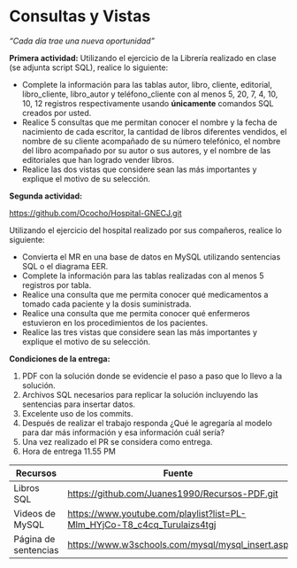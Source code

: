 # Consultas y Vistas

*“Cada día trae una nueva oportunidad”*

**Primera actividad:**
Utilizando el ejercicio de la Librería realizado en clase (se adjunta script SQL), realice lo siguiente:

- Complete la información para las tablas autor, libro, cliente, editorial, libro_cliente, libro_autor y 
teléfono_cliente con al menos 5, 20, 7, 4, 10, 10, 12 registros respectivamente usando **únicamente** comandos SQL 
creados por usted.
- Realice 5 consultas que me permitan conocer el nombre y la fecha de nacimiento de cada escritor, la cantidad de libros
diferentes vendidos, el nombre de su cliente acompañado de su número telefónico, el nombre del libro acompañado por su 
autor o sus autores, y el nombre de las editoriales que han logrado vender libros.
- Realice las dos vistas que considere sean las más importantes y explique el motivo de su selección.

**Segunda actividad:**

https://github.com/Ococho/Hospital-GNECJ.git

Utilizando el ejercicio del hospital realizado por sus compañeros, realice lo siguiente:

- Convierta el MR en una base de datos en MySQL utilizando sentencias SQL o el diagrama EER.
- Complete la información para las tablas realizadas con al menos 5 registros por tabla.
- Realice una consulta que me permita conocer qué medicamentos a tomado cada paciente y la dosis suministrada.
- Realice una consulta que me permita conocer qué enfermeros estuvieron en los procedimientos de los pacientes.
- Realice las tres vistas que considere sean las más importantes y explique el motivo de su selección.

**Condiciones de la entrega:**
1. PDF con la solución donde se evidencie el paso a paso que lo llevo a la solución.
2. Archivos SQL necesarios para replicar la solución incluyendo las sentencias para insertar datos. 
3. Excelente uso de los commits. 
4. Después de realizar el trabajo responda ¿Qué le agregaría al modelo para dar más información y esa información cuál 
sería?
5. Una vez realizado el PR se considera como entrega. 
6. Hora de entrega 11.55 PM

| Recursos             | Fuente                                                                   |
|----------------------|--------------------------------------------------------------------------|
| Libros SQL           | https://github.com/Juanes1990/Recursos-PDF.git                           |
| Videos de MySQL      | https://www.youtube.com/playlist?list=PL-Mlm_HYjCo-T8_c4cq_Turulaizs4tgj |
| Página de sentencias | https://www.w3schools.com/mysql/mysql_insert.asp                         |